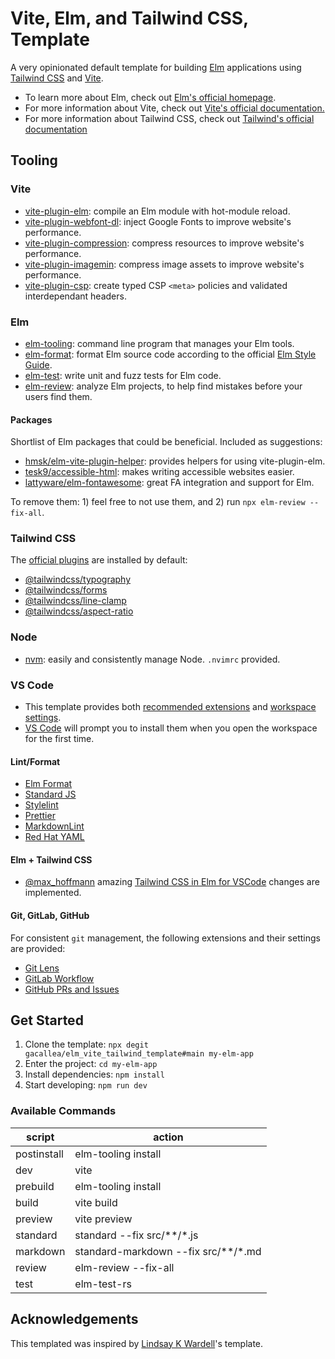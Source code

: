 # Vite, Elm, and Tailwind CSS, Template

A very opinionated default template for building [Elm](https://elm-lang.org/) applications using [Tailwind CSS](https://tailwindcss.com/) and [Vite](https://vitejs.dev/).

- To learn more about Elm, check out [Elm's official homepage](https://elm-lang.org/).
- For more information about Vite, check out [Vite's official documentation.](https://vitejs.dev/)
- For more information about Tailwind CSS, check out [Tailwind's official documentation](https://tailwindcss.com/docs/installation)

## Tooling

### Vite

- [vite-plugin-elm](https://github.com/hmsk/vite-plugin-elm): compile an Elm module with hot-module reload.
- [vite-plugin-webfont-dl](https://github.com/feat-agency/vite-plugin-webfont-dl): inject Google Fonts to improve website's performance.
- [vite-plugin-compression](https://github.com/vbenjs/vite-plugin-compression): compress resources to improve website's performance.
- [vite-plugin-imagemin](https://github.com/vbenjs/vite-plugin-imagemin): compress image assets to improve website's performance.
- [vite-plugin-csp](https://github.com/josh-hemphill/vite-plugin-csp/): create typed CSP ```<meta>``` policies and validated interdependant headers.

### Elm

- [elm-tooling](https://elm-tooling.github.io/elm-tooling-cli/): command line program that manages your Elm tools.
- [elm-format](https://github.com/avh4/elm-format): format Elm source code according to the official [Elm Style Guide](https://elm-lang.org/docs/style-guide).
- [elm-test](https://package.elm-lang.org/packages/elm-explorations/test/latest/): write unit and fuzz tests for Elm code.
- [elm-review](https://package.elm-lang.org/packages/jfmengels/elm-review/latest/): analyze Elm projects, to help find mistakes before your users find them.

#### Packages

Shortlist of Elm packages that could be beneficial. Included as suggestions:

- [hmsk/elm-vite-plugin-helper](https://package.elm-lang.org/packages/hmsk/elm-vite-plugin-helper/latest): provides helpers for using vite-plugin-elm.
- [tesk9/accessible-html](https://package.elm-lang.org/packages/tesk9/accessible-html/latest/): makes writing accessible websites easier.
- [lattyware/elm-fontawesome](https://package.elm-lang.org/packages/lattyware/elm-fontawesome/latest/): great FA integration and support for Elm.

To remove them: 1) feel free to not use them, and 2) run ```npx elm-review --fix-all```.

### Tailwind CSS

The [official plugins](https://tailwindcss.com/docs/plugins#official-plugins) are installed by default:

- [@tailwindcss/typography](https://tailwindcss.com/docs/typography-plugin)
- [@tailwindcss/forms](https://github.com/tailwindlabs/tailwindcss-forms)
- [@tailwindcss/line-clamp](https://github.com/tailwindlabs/tailwindcss-line-clamp)
- [@tailwindcss/aspect-ratio](https://github.com/tailwindlabs/tailwindcss-aspect-ratio)

### Node

- [nvm](https://github.com/nvm-sh/nvm): easily and consistently manage Node. ```.nvimrc``` provided.

### VS Code

- This template provides both [recommended extensions](https://code.visualstudio.com/docs/editor/extension-marketplace#_recommended-extensions) and [workspace settings](https://code.visualstudio.com/docs/getstarted/settings#_workspace-settings).
- [VS Code](https://code.visualstudio.com/) will prompt you to install them when you open the workspace for the first time.

#### Lint/Format

- [Elm Format](https://github.com/avh4/elm-format)
- [Standard JS](https://standardjs.com/)
- [Stylelint](https://stylelint.io/)
- [Prettier](https://prettier.io/)
- [MarkdownLint](https://github.com/DavidAnson/markdownlint)
- [Red Hat YAML](https://github.com/redhat-developer/vscode-yaml)

#### Elm + Tailwind CSS

- [@max_hoffmann](https://twitter.com/max_hoffmann) amazing [Tailwind CSS in Elm for VSCode](https://max.hn/thoughts/using-tailwind-css-in-elm-and-vscode) changes are implemented.

#### Git, GitLab, GitHub

For consistent ```git``` management, the following extensions and their settings are provided:

- [Git Lens](https://marketplace.visualstudio.com/items?itemName=eamodio.gitlens)
- [GitLab Workflow](https://marketplace.visualstudio.com/items?itemName=GitLab.gitlab-workflow)
- [GitHub PRs and Issues](https://marketplace.visualstudio.com/items?itemName=GitHub.vscode-pull-request-github)

## Get Started

1. Clone the template: ```npx degit gacallea/elm_vite_tailwind_template#main my-elm-app```
2. Enter the project: ```cd my-elm-app```
3. Install dependencies: ```npm install```
4. Start developing: ```npm run dev```

### Available Commands

| script      | action                              |
| ----------- | ----------------------------------- |
| postinstall | elm-tooling install                 |
| dev         | vite                                |
| prebuild    | elm-tooling install                 |
| build       | vite build                          |
| preview     | vite preview                        |
| standard    | standard --fix src/**/*.js          |
| markdown    | standard-markdown --fix src/**/*.md |
| review      | elm-review --fix-all                |
| test        | elm-test-rs                         |

## Acknowledgements

This templated was inspired by [Lindsay K Wardell](https://github.com/lindsaykwardell/vite-elm-template)'s template.

